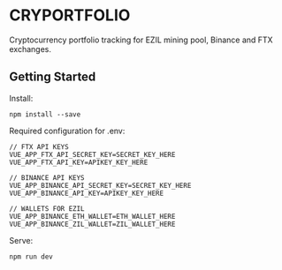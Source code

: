 # CRYPORTFOLIO
 
Cryptocurrency portfolio tracking for EZIL mining pool, Binance and FTX exchanges.

## Getting Started

Install:
```
npm install --save
```
Required configuration for .env:

```
// FTX API KEYS
VUE_APP_FTX_API_SECRET_KEY=SECRET_KEY_HERE
VUE_APP_FTX_API_KEY=APIKEY_KEY_HERE

// BINANCE API KEYS
VUE_APP_BINANCE_API_SECRET_KEY=SECRET_KEY_HERE
VUE_APP_BINANCE_API_KEY=APIKEY_KEY_HERE

// WALLETS FOR EZIL
VUE_APP_BINANCE_ETH_WALLET=ETH_WALLET_HERE
VUE_APP_BINANCE_ZIL_WALLET=ZIL_WALLET_HERE
```
Serve:
```
npm run dev
```

